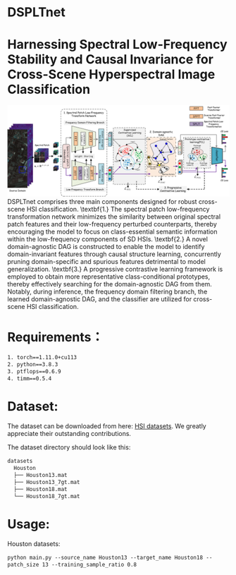 # DSPLTnet
# Harnessing Spectral Low-Frequency Stability and Causal Invariance for Cross-Scene Hyperspectral Image Classification
![DSPLTnet Framework](figure/DSPLTnet.png)
DSPLTnet comprises three main components designed for robust cross-scene HSI classification. \textbf{1.} The spectral patch low-frequency transformation network minimizes the similarity between original spectral patch features and their low-frequency perturbed counterparts, thereby encouraging the model to focus on class-essential semantic information within the low-frequency components of SD HSIs. \textbf{2.} A novel domain-agnostic DAG is constructed to enable the model to identify domain-invariant features through causal structure learning, concurrently pruning domain-specific and spurious features detrimental to model generalization. \textbf{3.} A progressive contrastive learning framework is employed to obtain more representative class-conditional prototypes, thereby effectively searching for the domain-agnostic DAG from them. Notably, during inference, the frequency domain filtering branch, the learned domain-agnostic DAG, and the classifier are utilized for cross-scene HSI classification.

# Requirements：
```
1. torch==1.11.0+cu113
2. python==3.8.3
3. ptflops==0.6.9
4. timm==0.5.4
```
# Dataset:
The dataset can be downloaded from here: [HSI datasets](https://github.com/YuxiangZhang-BIT/Data-CSHSI). We greatly appreciate their outstanding contributions.

The dataset directory should look like this:
```
datasets
  Houston
  ├── Houston13.mat
  ├── Houston13_7gt.mat
  ├── Houston18.mat
  └── Houston18_7gt.mat
```

# Usage:
Houston datasets:
```
python main.py --source_name Houston13 --target_name Houston18 --patch_size 13 --training_sample_ratio 0.8
```
